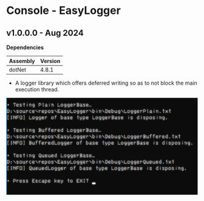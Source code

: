# Console - EasyLogger

## v1.0.0.0 - Aug 2024
**Dependencies**

| Assembly | Version |
| ---- | ---- |
| dotNet | 4.8.1 |

- A logger library which offers deferred writing so as to not block the main execution thread.

![Screenshot](./Screenshot.png)
